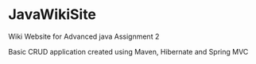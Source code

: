 # JavaWikiSite
Wiki Website for Advanced java Assignment 2

Basic CRUD application created using Maven, Hibernate and Spring MVC
